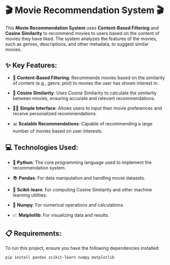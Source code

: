 # 🎬 Movie Recommendation System 🎬

This **Movie Recommendation System** uses **Content-Based Filtering** and **Cosine Similarity** to recommend movies to users based on the content of movies they have liked. The system analyzes the features of the movies, such as genres, descriptions, and other metadata, to suggest similar movies.

## ✨ Key Features:

- 🎥 **Content-Based Filtering**: Recommends movies based on the similarity of content (e.g., genre, plot) to movies the user has shown interest in.
  
- 📏 **Cosine Similarity**: Uses Cosine Similarity to calculate the similarity between movies, ensuring accurate and relevant recommendations.

- 🧑‍💻 **Simple Interface**: Allows users to input their movie preferences and receive personalized recommendations.

- 📊 **Scalable Recommendations**: Capable of recommending a large number of movies based on user interests.

## 💻 Technologies Used:

- 🐍 **Python**: The core programming language used to implement the recommendation system.

- 📚 **Pandas**: For data manipulation and handling movie datasets.

- 🔢 **Scikit-learn**: For computing Cosine Similarity and other machine learning utilities.

- 📝 **Numpy**: For numerical operations and calculations.

- 📈 **Matplotlib**: For visualizing data and results.

## 📋 Requirements:

To run this project, ensure you have the following dependencies installed:

```bash
pip install pandas scikit-learn numpy matplotlib
